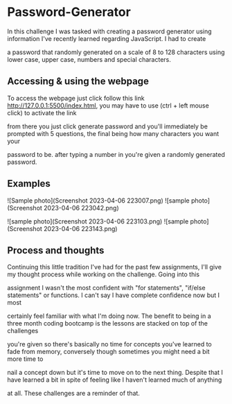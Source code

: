 # Password-Generator

In this challenge I was tasked with creating a password generator using information I've recently learned regarding JavaScript. I had to create

a password that randomly generated on a scale of 8 to 128 characters using lower case, upper case, numbers and special characters.

## Accessing & using the webpage

To access the webpage just click follow this link http://127.0.0.1:5500/index.html, you may have to use (ctrl + left mouse click) to activate the link

from there you just click generate password and you'll immediately be prompted with 5 questions, the final being how many characters you want your

password to be. after typing a number in you're given a randomly generated password.

## Examples 

![Sample photo](Screenshot 2023-04-06 223007.png)      ![sample photo](Screenshot 2023-04-06 223042.png)

![sample photo](Screenshot 2023-04-06 223103.png)       ![sample photo](Screenshot 2023-04-06 223143.png)

## Process and thoughts

Continuing this little tradition I've had for the past few assignments, I'll give my thought process while working on the challenge. Going into this 

assignment I wasn't the most confident with "for statements", "if/else statements" or functions. I can't say I have complete confidence now but I most

certainly feel familiar with what I'm doing now. The benefit to being in a three month coding bootcamp is the lessons are stacked on top of the challenges

you're given so there's basically no time for concepts you've learned to fade from memory, conversely though sometimes you might need a bit more time to 

nail a concept down but it's time to move on to the next thing. Despite that I have learned a bit in spite of feeling like I haven't learned much of anything

at all. These challenges are a reminder of that.
